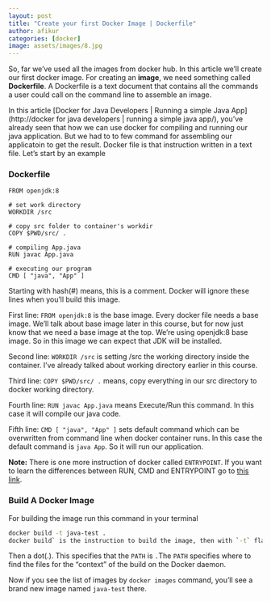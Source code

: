 ```yaml
---
layout: post
title: "Create your first Docker Image | Dockerfile"
author: afikur
categories: [docker]
image: assets/images/8.jpg
---
```


So, far we’ve used all the images from docker hub. In this article we’ll create our first docker image. For creating an **image**, we need something called **Dockerfile**. A Dockerfile is a text document that contains all the commands a user could call on the command line to assemble an image.

In this article [Docker for Java Developers | Running a simple Java App](http://docker for java developers | running a simple java app/), you’ve already seen that how we can use docker for compiling and running our java application. But we had to to few command for assembling our applicatoin to get the result. Docker file is that instruction written in a text file. Let’s start by an example

### Dockerfile

```docker
FROM openjdk:8

# set work directory
WORKDIR /src

# copy src folder to container's workdir
COPY $PWD/src/ .

# compiling App.java
RUN javac App.java

# executing our program
CMD [ "java", "App" ]
```

Starting with hash(#) means, this is a comment. Docker will ignore these lines when you’ll build this image.

First line: `FROM openjdk:8` is the base image. Every docker file needs a base image. We’ll talk about base image later in this course, but for now just know that we need a base image at the top. We’re using openjdk:8 base image. So in this image we can expect that JDK will be installed.

Second line: `WORKDIR /src` is setting /src the working directory inside the container. I’ve already talked about working directory earlier in this course.

Third line: `COPY $PWD/src/ .` means, copy everything in our src directory to docker working directory.

Fourth line: `RUN javac App.java` means Execute/Run this command. In this case it will compile our java code.

Fifth line: `CMD [ "java", "App" ]` sets default command which can be overwritten from command line when docker container runs. In this case the default command is `java App`. So it will run our application.

**Note:** There is one more instruction of docker called `ENTRYPOINT`. If you want to learn the differences between RUN, CMD and ENTRYPOINT go to [this link](https://goinbigdata.com/docker-run-vs-cmd-vs-entrypoint/).

### Build A Docker Image

For building the image run this command in your terminal

```bash
docker build -t java-test .
docker build` is the instruction to build the image, then with `-t` flag we are saying build the image with the tag java-test. Docker will put latest tag in front of java-test, so the image name will be `java-test:latest
```

Then a dot(.). This specifies that the `PATH` is `.`The `PATH` specifies where to find the files for the “context” of the build on the Docker daemon.

Now if you see the list of images by `docker images` command, you’ll see a brand new image named `java-test` there.